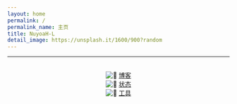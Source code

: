 ```yaml
---
layout: home
permalink: /
permalink_name: 主页
title: NuyoaH-L
detail_image: https://unsplash.it/1600/900?random
---
```

<center>
 <div id="hitokoto"><script>hitokoto()</script></div>
</center>
<hr>
<div id="player"></div>
<script data-cfasync="false" src="/cdn-cgi/scripts/5c5dd728/cloudflare-static/email-decode.min.js">
</script>
<script type="text/javascript">
	var ap = new APlayer({
		container: document.getElementById('player'),
		lrcType: 3,
		autoplay: true,
		audio: [{
			name: 'Eye Water',
			artist: 'itsuwari',
			url: 'https://music.163.com/song/media/outer/url?id=1351784375.mp3',
			cover: 'https://p1.music.126.net/XSOnbQelZb4qtcdhTKPafQ==/109951163924980512.jpg?imageView&thumbnail=360y360&quality=75&tostatic=0',
			lrc: 'https://link.jscdn.cn/1drv/aHR0cHM6Ly8xZHJ2Lm1zL3UvcyFBbThOWW11MnB1VC1nMFliZWVEQzNMQ0t6LVRMP2U9REdEeDJV.lrc',
			lrcType 3,
			theme: '#ee8243'
		}]
	});
	ap.init();
</script>
<br>
<center>
<div class="link-chip">
 <img alt="🌚" src="https://q1.qlogo.cn/g?b=qq&nk=1634297622&s=640" class="link-chip-icon">
 <a title="🌚" target="_blank" class="link-chip-title" href="https://blog.nuyoah-l.ga/">博客</a>
</div>
<div class="link-chip">
 <img alt="🌚" src="https://status.nuyoah-l.ga/favicon.ico" class="link-chip-icon">
 <a title="🌚" target="_blank" class="link-chip-title" href="https://status.nuyoah-l.ga/">状态</a>
</div>
<div class="link-chip">
 <img alt="🌚" src="https://tools.nuyoah-l.ga/favicon.ico" class="link-chip-icon">
 <a title="🌚" target="_blank" class="link-chip-title" href="https://tools.nuyoah-l.ga/">工具</a>
</div>
</center>
